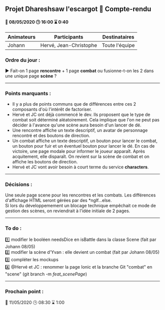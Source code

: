 ## Projet Dhareshsaw l'escargot :snail: Compte-rendu

#### :date: 08/05/2020 :clock3: 16:00 :hourglass: 0:40

| Animateurs | Participants | Destinataires |
| --- | --- | --- |
| Johann | Hervé, Jean-Christophe | Toute l'équipe |

### Ordre du jour :
:arrow_forward: Fait-on 1 page **rencontre** + 1 page **combat** ou fusionne-t-on les 2 dans une unique page **scène** ?  

***
### Points marquants :
* Il y a plus de points communs que de différences entre ces 2 composants d'où l'intérêt de factoriser.
* Hervé et JC ont déjà commencé le dev. Ils proposent que le type de combat soit déterminé aléatoirement. Cela implique que l'on ne peut 
pas décider à l'avance qu'une scène aura besoin d'un lancer de dé.
* Une rencontre affiche un texte descriptif, un avatar de personnage rencontré et des boutons de direction.
* Un combat affiche un texte descriptif, un bouton pour lancer le combat, un bouton pour fuir et un éventuel bouton pour lancer le dé.
En cas de victoire, une page modale pour informer le joueur apparaît. Après acquitement, elle disparaît. On revient sur la scène de combat
et on affiche les boutons de direction.
* Hervé et JC vont avoir besoin à court terme du service **characters**.

***
### Décisions :
Une seule page scene pour les rencontres et les combats. Les différences d'affichage HTML seront gérées par des *ngIf...else.  
Si lors du développemement un blocage technique empêchait ce mode de gestion des scènes, on reviendrait à l'idée initiale de 2 pages.

***

### To do :
:one: modifier le booléen needsDice en isBattle dans la classe Scene (fait par Johann 08/05)  
:two: modifier la scène d'Yvan : elle devient un combat (fait par Johann 08/05)  
:three: compléter les mockups  
:four: @Hervé et JC : renommer la page Ionic et la branche Git "combat" en "scene" (git branch -m _feat_scenePage_)

***
### Prochain point :
:date: 11/05/2020 :clock3: 08:30 :hourglass: 1:00
